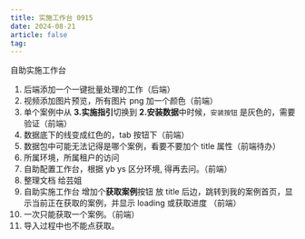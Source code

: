 ```yaml
---
title: 实施工作台 0915
date: 2024-08-21
article: false
tag:
---
```


自助实施工作台
1. 后端添加一个一键批量处理的工作（后端）
2. 视频添加图片预览，所有图片 png 加一个颜色（前端）
3. 单个案例中从 **3.实施指引**切换到 **2.安装数据**中时候，`安装按钮` 是灰色的，需要验证（前端）
4. 数据底下的线变成红色的，tab 按钮下（前端）
5. 数据包中可能无法记得是哪个案例，看要不要加个 title 属性（前端待办）
6. 所属环境，所属租户的访问 
7. 自助配置工作台，根据 yb ys 区分环境, 得再去问。（前端）
8. 整理文档 给芸姐
9. 自助实施工作台 增加个**获取案例**按钮 放 title 后边，跳转到我的案例首页，显示当前正在获取的案例，并显示 loading 或获取进度 （前端）
10. 一次只能获取一个案例。（前端）
11. 导入过程中也不能点获取。